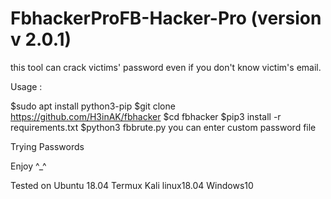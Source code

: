 # FbhackerProFB-Hacker-Pro (version v 2.0.1)
this tool can crack victims' password even if you don't know victim's email.

Usage :

  $sudo apt install python3-pip
  $git clone https://github.com/H3inAK/fbhacker
  $cd fbhacker
  $pip3 install -r requirements.txt
  $python3 fbbrute.py
you can enter custom password file



Trying Passwords



Enjoy ^_^

Tested on Ubuntu 18.04 Termux Kali linux18.04 Windows10
